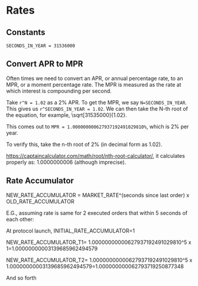 # Rates

## Constants

`SECONDS_IN_YEAR = 31536000`

## Convert APR to MPR

Often times we need to convert an APR, or annual percentage rate, to an MPR, or a moment percentage rate. The MPR is measured as the rate at which interest is compounding per second.

Take `r^N = 1.02` as a 2% APR. To get the MPR, we say `N=SECONDS_IN_YEAR`. This gives us `r^SECONDS_IN_YEAR = 1.02`. We can then take the N-th root of the equation, for example, \sqrt[31535000]{1.02}.

This comes out to `MPR = 1.000000000627937192491029810%`, which is 2% per year.

To verify this, take the n-th root of 2% (in decimal form as 1.02).

https://captaincalculator.com/math/root/nth-root-calculator/, it calculates properly as: 1.0000000006 (although imprecise).

## Rate Accumulator

NEW_RATE_ACCUMULATOR = MARKET_RATE^(seconds since last order) x OLD_RATE_ACCUMULATOR

E.G., assuming rate is same for 2 executed orders that within 5 seconds of each other:

At protocol launch, INITIAL_RATE_ACCUMULATOR=1

NEW_RATE_ACCUMULATOR_T1= 1.00000000000627937192491029810^5 x 1=1.00000000003139685962494579

NEW_RATE_ACCUMULATOR_T2= 1.00000000000627937192491029810^5 x 1.00000000003139685962494579=1.000000000062793719250877348

And so forth
